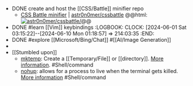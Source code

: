 - DONE create and host the [[CSS/Battle]] minifier repo
	- [CSS Battle minifier](https://cssminifier.vercel.app/) | [astr0n0mer/cssbattle](https://github.com/astr0n0mer/cssbattle)
	  @@html: <a href="https://github.com/astr0n0mer/cssbattle/"><img src="https://github-readme-stats-astronomer.vercel.app/api/pin/?username=astr0n0mer&repo=cssbattle&theme=tokyonight" alt="astr0n0mer/cssbattle/"/></a>@@
- DONE #learn [[Vim]] keybindings
  :LOGBOOK:
  CLOCK: [2024-06-01 Sat 03:15:22]--[2024-06-10 Mon 01:18:57] =>  214:03:35
  :END:
- DONE #explore [[Microsoft/Bing/Chat]] #[[AI/Image Generation]]
-
- [[Stumbled upon]]
	- [mktemp](https://command-not-found.com/mktemp): Create a [[Temporary/File]] or [[directory]]. [More information](https://man.openbsd.org/mktemp.1). #Shell/command
	- [nohup](https://command-not-found.com/nohup): allows for a process to live when the terminal gets killed. [More information](https://www.gnu.org/software/coreutils/manual/html_node/nohup-invocation.html#nohup-invocation) #Shell/command